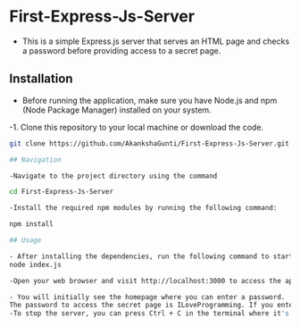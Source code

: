 # First-Express-Js-Server
- This is a simple Express.js server that serves an HTML page and checks a password before providing access to a secret page.

## Installation

- Before running the application, make sure you have Node.js and npm (Node Package Manager) installed on your system.

-1. Clone this repository to your local machine or download the code.
   
   ```bash
   git clone https://github.com/AkankshaGunti/First-Express-Js-Server.git

## Navigation

-Navigate to the project directory using the command

cd First-Express-Js-Server

-Install the required npm modules by running the following command:

npm install

## Usage

 - After installing the dependencies, run the following command to start the server:
 node index.js

-Open your web browser and visit http://localhost:3000 to access the application.

- You will initially see the homepage where you can enter a password.
The password to access the secret page is ILoveProgramming. If you enter this password, you will be redirected to the secret page. Otherwise, you will stay on the homepage.
-To stop the server, you can press Ctrl + C in the terminal where it's running.






